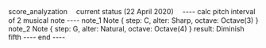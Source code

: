 score_analyzation　
current status (22 April 2020)　
---- calc pitch interval of 2 musical note ----
note_1 Note { step: C, alter: Sharp, octave: Octave(3) }
note_2 Note { step: G, alter: Natural, octave: Octave(4) }
result: Diminish fifth
---- end ----
